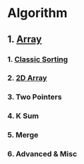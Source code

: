 # Algorithm
## 1. [Array](https://github.com/lychristy/Algorithm/tree/master/Array)
### 1. [Classic Sorting](https://github.com/lychristy/Algorithm/tree/master/Array/1.%20Classic%20Sorting)
### 2. [2D Array](https://github.com/lychristy/Algorithm/tree/master/Array/2.%202D%20Array)
### 3. Two Pointers
### 4. K Sum
### 5. Merge
### 6. Advanced & Misc
